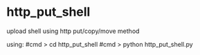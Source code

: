 # http_put_shell
upload shell using http put/copy/move method

using:
#cmd > cd http_put_shell
#cmd > python http_put_shell.py
